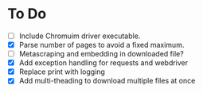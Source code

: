 # To Do

- [ ] Include Chromuim driver executable.
- [X] Parse number of pages to avoid a fixed maximum.
- [ ] Metascraping and embedding in downloaded file?
- [X] Add exception handling for requests and webdriver
- [X] Replace print with logging
- [X] Add multi-theading to download multiple files at once
